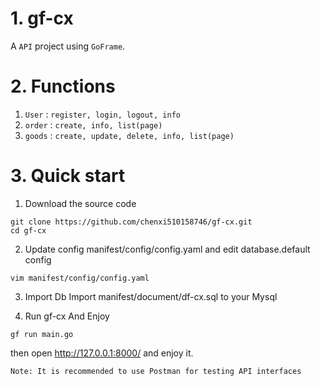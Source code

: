 # 1. gf-cx

A `API` project using `GoFrame`.

# 2. Functions

1. `User`  : `register, login, logout, info`
2. `order` : `create, info, list(page)`
3. `goods` : `create, update, delete, info, list(page)`

# 3. Quick start

1. Download the source code
```
git clone https://github.com/chenxi510158746/gf-cx.git
cd gf-cx
```

2. Update config manifest/config/config.yaml and edit database.default config
```
vim manifest/config/config.yaml
```

3. Import Db
   Import manifest/document/df-cx.sql to your Mysql

4. Run gf-cx And Enjoy
```
gf run main.go
```

then open http://127.0.0.1:8000/ and enjoy it.
```
Note: It is recommended to use Postman for testing API interfaces
```